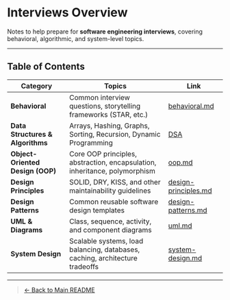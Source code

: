 # Interviews Overview

Notes to help prepare for **software engineering interviews**, covering behavioral, algorithmic, and system-level topics.

---

## Table of Contents

| Category | Topics | Link |
|-----------|---------|------|
| **Behavioral** | Common interview questions, storytelling frameworks (STAR, etc.) | [behavioral.md](behavioral.md) |
| **Data Structures & Algorithms** | Arrays, Hashing, Graphs, Sorting, Recursion, Dynamic Programming | [DSA](DSA/index.md) |
| **Object-Oriented Design (OOP)** | Core OOP principles, abstraction, encapsulation, inheritance, polymorphism | [oop.md](oop.md) |
| **Design Principles** | SOLID, DRY, KISS, and other maintainability guidelines | [design-principles.md](design-principles.md) |
| **Design Patterns** | Common reusable software design templates | [design-patterns.md](design-patterns.md) |
| **UML & Diagrams** | Class, sequence, activity, and component diagrams | [uml.md](uml.md) |
| **System Design** | Scalable systems, load balancing, databases, caching, architecture tradeoffs | [system-design.md](system-design.md) |

---

> [← Back to Main README](../README.md)
